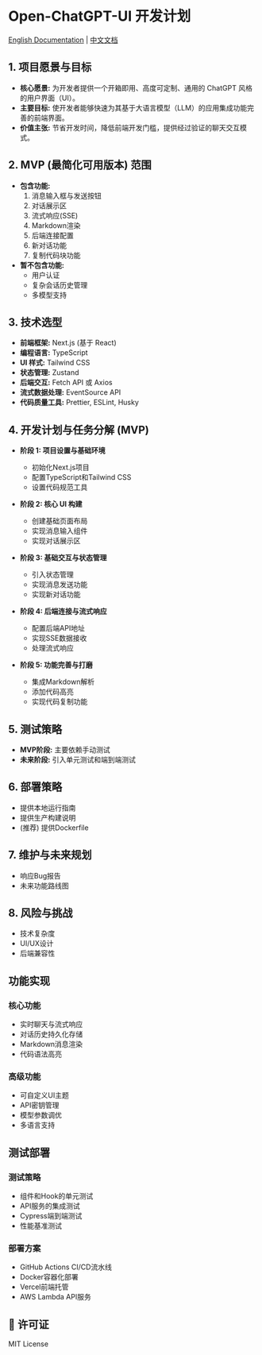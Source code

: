 # Open-ChatGPT-UI 开发计划

[English Documentation](#) | [中文文档](#)

## 1. 项目愿景与目标

* **核心愿景:** 为开发者提供一个开箱即用、高度可定制、通用的 ChatGPT 风格的用户界面（UI）。
* **主要目标:** 使开发者能够快速为其基于大语言模型（LLM）的应用集成功能完善的前端界面。
* **价值主张:** 节省开发时间，降低前端开发门槛，提供经过验证的聊天交互模式。

## 2. MVP (最简化可用版本) 范围

* **包含功能:**
  1. 消息输入框与发送按钮
  2. 对话展示区
  3. 流式响应(SSE)
  4. Markdown渲染
  5. 后端连接配置
  6. 新对话功能
  7. 复制代码块功能
* **暂不包含功能:**
  - 用户认证
  - 复杂会话历史管理
  - 多模型支持

## 3. 技术选型

* **前端框架:** Next.js (基于 React)
* **编程语言:** TypeScript
* **UI 样式:** Tailwind CSS
* **状态管理:** Zustand
* **后端交互:** Fetch API 或 Axios
* **流式数据处理:** EventSource API
* **代码质量工具:** Prettier, ESLint, Husky

## 4. 开发计划与任务分解 (MVP)

* **阶段 1: 项目设置与基础环境**
  - 初始化Next.js项目
  - 配置TypeScript和Tailwind CSS
  - 设置代码规范工具

* **阶段 2: 核心 UI 构建**
  - 创建基础页面布局
  - 实现消息输入组件
  - 实现对话展示区

* **阶段 3: 基础交互与状态管理**
  - 引入状态管理
  - 实现消息发送功能
  - 实现新对话功能

* **阶段 4: 后端连接与流式响应**
  - 配置后端API地址
  - 实现SSE数据接收
  - 处理流式响应

* **阶段 5: 功能完善与打磨**
  - 集成Markdown解析
  - 添加代码高亮
  - 实现代码复制功能

## 5. 测试策略

* **MVP阶段:** 主要依赖手动测试
* **未来阶段:** 引入单元测试和端到端测试

## 6. 部署策略

* 提供本地运行指南
* 提供生产构建说明
* (推荐) 提供Dockerfile

## 7. 维护与未来规划

* 响应Bug报告
* 未来功能路线图

## 8. 风险与挑战

* 技术复杂度
* UI/UX设计
* 后端兼容性

## 功能实现

### 核心功能
- 实时聊天与流式响应
- 对话历史持久化存储
- Markdown消息渲染
- 代码语法高亮

### 高级功能
- 可自定义UI主题
- API密钥管理
- 模型参数调优
- 多语言支持

## 测试部署

### 测试策略
- 组件和Hook的单元测试
- API服务的集成测试
- Cypress端到端测试
- 性能基准测试

### 部署方案
- GitHub Actions CI/CD流水线
- Docker容器化部署
- Vercel前端托管
- AWS Lambda API服务

## 📄 许可证

MIT License